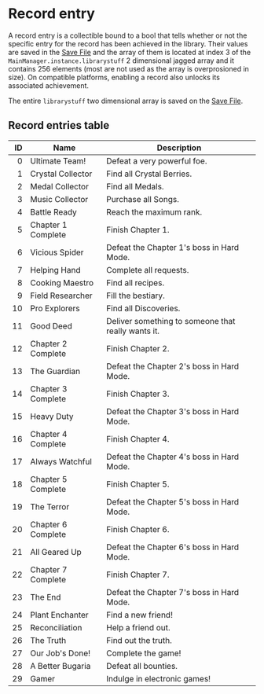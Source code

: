 # Record entry

A record entry is a collectible bound to a bool that tells whether or not the specific entry for the record has been achieved in the library. Their values are saved in the [Save File](../../Save%20File.md) and the array of them is located at index 3 of the `MainManager.instance.librarystuff` 2 dimensional jagged array and it contains 256 elements (most are not used as the array is overprosioned in size). On compatible platforms, enabling a record also unlocks its associated achievement.

The entire `librarystuff` two dimensional array is saved on the [Save File](../../Save%20File.md).

## Record entries table

|ID|Name|Description|
|--:|----|-----------|
|0|Ultimate Team!|Defeat a very powerful foe.|
|1|Crystal Collector|Find all Crystal Berries.|
|2|Medal Collector|Find all Medals.|
|3|Music Collector|Purchase all Songs.|
|4|Battle Ready|Reach the maximum rank.|
|5|Chapter 1 Complete|Finish Chapter 1.|
|6|Vicious Spider|Defeat the Chapter 1's boss in Hard Mode.|
|7|Helping Hand|Complete all requests.|
|8|Cooking Maestro|Find all recipes.|
|9|Field Researcher|Fill the bestiary.|
|10|Pro Explorers|Find all Discoveries.|
|11|Good Deed|Deliver something to someone that really wants it.|
|12|Chapter 2 Complete|Finish Chapter 2.|
|13|The Guardian|Defeat the Chapter 2's boss in Hard Mode.|
|14|Chapter 3 Complete|Finish Chapter 3.|
|15|Heavy Duty|Defeat the Chapter 3's boss in Hard Mode.|
|16|Chapter 4 Complete|Finish Chapter 4.|
|17|Always Watchful|Defeat the Chapter 4's boss in Hard Mode.|
|18|Chapter 5 Complete|Finish Chapter 5.|
|19|The Terror|Defeat the Chapter 5's boss in Hard Mode.|
|20|Chapter 6 Complete|Finish Chapter 6.|
|21|All Geared Up|Defeat the Chapter 6's boss in Hard Mode.|
|22|Chapter 7 Complete|Finish Chapter 7.|
|23|The End|Defeat the Chapter 7's boss in Hard Mode.|
|24|Plant Enchanter|Find a new friend!|
|25|Reconciliation|Help a friend out.|
|26|The Truth|Find out the truth.|
|27|Our Job's Done!|Complete the game!|
|28|A Better Bugaria|Defeat all bounties.|
|29|Gamer|Indulge in electronic games!|

